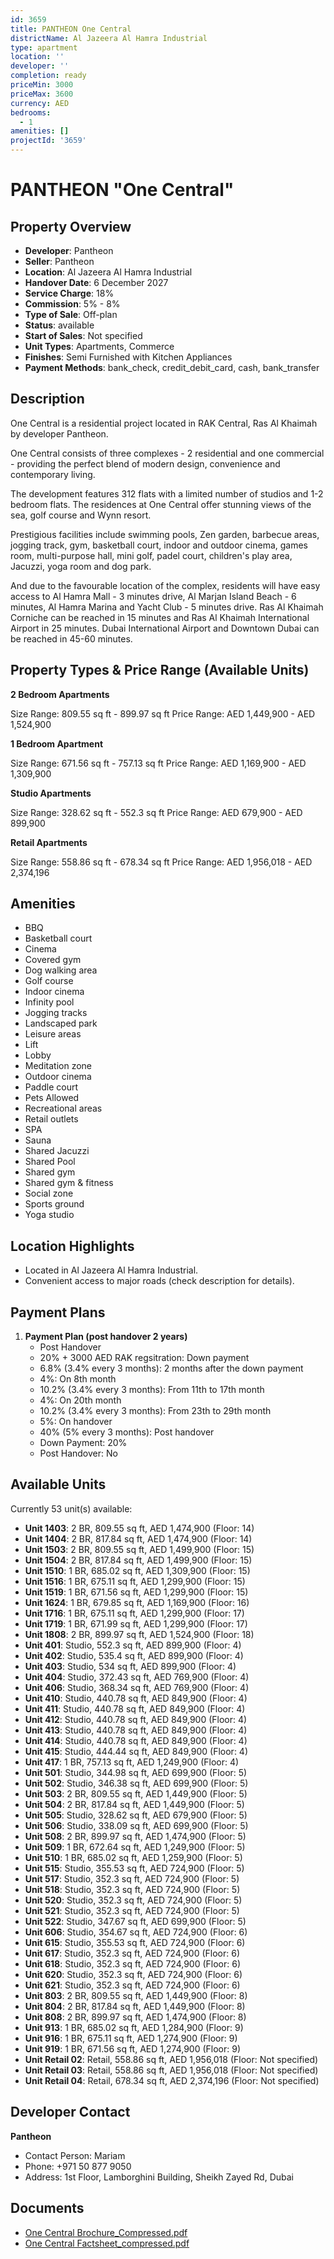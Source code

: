 ```yaml
---
id: 3659
title: PANTHEON One Central
districtName: Al Jazeera Al Hamra Industrial
type: apartment
location: ''
developer: ''
completion: ready
priceMin: 3000
priceMax: 3600
currency: AED
bedrooms:
  - 1
amenities: []
projectId: '3659'
---
```


# PANTHEON "One Central"

## Property Overview
- **Developer**: Pantheon
- **Seller**: Pantheon
- **Location**: Al Jazeera Al Hamra Industrial
- **Handover Date**: 6 December 2027
- **Service Charge**: 18%
- **Commission**: 5% - 8%
- **Type of Sale**: Off-plan
- **Status**: available
- **Start of Sales**: Not specified
- **Unit Types**: Apartments, Commerce
- **Finishes**: Semi Furnished with Kitchen Appliances
- **Payment Methods**: bank_check, credit_debit_card, cash, bank_transfer

## Description
One Central is a residential project located in RAK Central, Ras Al Khaimah by developer Pantheon. 

One Central consists of three complexes - 2 residential and one commercial - providing the perfect blend of modern design, convenience and contemporary living.

The development features 312 flats with a limited number of studios and 1-2 bedroom flats. The residences at One Central offer stunning views of the sea, golf course and Wynn resort.

Prestigious facilities include swimming pools, Zen garden, barbecue areas, jogging track, gym, basketball court, indoor and outdoor cinema, games room, multi-purpose hall, mini golf, padel court, children's play area, Jacuzzi, yoga room and dog park.

And due to the favourable location of the complex, residents will have easy access to Al Hamra Mall - 3 minutes drive, Al Marjan Island Beach - 6 minutes, Al Hamra Marina and Yacht Club - 5 minutes drive. Ras Al Khaimah Corniche can be reached in 15 minutes and Ras Al Khaimah International Airport in 25 minutes. Dubai International Airport and Downtown Dubai can be reached in 45-60 minutes.

## Property Types & Price Range (Available Units)
**2 Bedroom Apartments**

Size Range: 809.55 sq ft - 899.97 sq ft
Price Range: AED 1,449,900 - AED 1,524,900

**1 Bedroom Apartment**

Size Range: 671.56 sq ft - 757.13 sq ft
Price Range: AED 1,169,900 - AED 1,309,900

**Studio Apartments**

Size Range: 328.62 sq ft - 552.3 sq ft
Price Range: AED 679,900 - AED 899,900

**Retail Apartments**

Size Range: 558.86 sq ft - 678.34 sq ft
Price Range: AED 1,956,018 - AED 2,374,196

## Amenities
- BBQ
- Basketball court
- Cinema
- Covered gym
- Dog walking area
- Golf course
- Indoor cinema
- Infinity pool
- Jogging tracks
- Landscaped park
- Leisure areas
- Lift
- Lobby
- Meditation zone
- Outdoor cinema
- Paddle court
- Pets Allowed
- Recreational areas
- Retail outlets
- SPA
- Sauna
- Shared Jacuzzi
- Shared Pool
- Shared gym
- Shared gym & fitness
- Social zone
- Sports ground
- Yoga studio

## Location Highlights
- Located in Al Jazeera Al Hamra Industrial.
- Convenient access to major roads (check description for details).

## Payment Plans
1. **Payment Plan (post handover 2 years)**
   - Post Handover
   - 20% + 3000 AED RAK regsitration: Down payment
   - 6.8% (3.4% every 3 months): 2 months after the down payment
   - 4%: On 8th month
   - 10.2% (3.4% every 3 months): From 11th to 17th month
   - 4%: On 20th month
   - 10.2% (3.4% every 3 months): From 23th to 29th month
   - 5%: On handover
   - 40% (5% every 3 months): Post handover
   - Down Payment: 20%
   - Post Handover: No

## Available Units
Currently 53 unit(s) available:
- **Unit 1403**: 2 BR, 809.55 sq ft, AED 1,474,900 (Floor: 14)
- **Unit 1404**: 2 BR, 817.84 sq ft, AED 1,474,900 (Floor: 14)
- **Unit 1503**: 2 BR, 809.55 sq ft, AED 1,499,900 (Floor: 15)
- **Unit 1504**: 2 BR, 817.84 sq ft, AED 1,499,900 (Floor: 15)
- **Unit 1510**: 1 BR, 685.02 sq ft, AED 1,309,900 (Floor: 15)
- **Unit 1516**: 1 BR, 675.11 sq ft, AED 1,299,900 (Floor: 15)
- **Unit 1519**: 1 BR, 671.56 sq ft, AED 1,299,900 (Floor: 15)
- **Unit 1624**: 1 BR, 679.85 sq ft, AED 1,169,900 (Floor: 16)
- **Unit 1716**: 1 BR, 675.11 sq ft, AED 1,299,900 (Floor: 17)
- **Unit 1719**: 1 BR, 671.99 sq ft, AED 1,299,900 (Floor: 17)
- **Unit 1808**: 2 BR, 899.97 sq ft, AED 1,524,900 (Floor: 18)
- **Unit 401**: Studio, 552.3 sq ft, AED 899,900 (Floor: 4)
- **Unit 402**: Studio, 535.4 sq ft, AED 899,900 (Floor: 4)
- **Unit 403**: Studio, 534 sq ft, AED 899,900 (Floor: 4)
- **Unit 404**: Studio, 372.43 sq ft, AED 769,900 (Floor: 4)
- **Unit 406**: Studio, 368.34 sq ft, AED 769,900 (Floor: 4)
- **Unit 410**: Studio, 440.78 sq ft, AED 849,900 (Floor: 4)
- **Unit 411**: Studio, 440.78 sq ft, AED 849,900 (Floor: 4)
- **Unit 412**: Studio, 440.78 sq ft, AED 849,900 (Floor: 4)
- **Unit 413**: Studio, 440.78 sq ft, AED 849,900 (Floor: 4)
- **Unit 414**: Studio, 440.78 sq ft, AED 849,900 (Floor: 4)
- **Unit 415**: Studio, 444.44 sq ft, AED 849,900 (Floor: 4)
- **Unit 417**: 1 BR, 757.13 sq ft, AED 1,249,900 (Floor: 4)
- **Unit 501**: Studio, 344.98 sq ft, AED 699,900 (Floor: 5)
- **Unit 502**: Studio, 346.38 sq ft, AED 699,900 (Floor: 5)
- **Unit 503**: 2 BR, 809.55 sq ft, AED 1,449,900 (Floor: 5)
- **Unit 504**: 2 BR, 817.84 sq ft, AED 1,449,900 (Floor: 5)
- **Unit 505**: Studio, 328.62 sq ft, AED 679,900 (Floor: 5)
- **Unit 506**: Studio, 338.09 sq ft, AED 699,900 (Floor: 5)
- **Unit 508**: 2 BR, 899.97 sq ft, AED 1,474,900 (Floor: 5)
- **Unit 509**: 1 BR, 672.64 sq ft, AED 1,249,900 (Floor: 5)
- **Unit 510**: 1 BR, 685.02 sq ft, AED 1,259,900 (Floor: 5)
- **Unit 515**: Studio, 355.53 sq ft, AED 724,900 (Floor: 5)
- **Unit 517**: Studio, 352.3 sq ft, AED 724,900 (Floor: 5)
- **Unit 518**: Studio, 352.3 sq ft, AED 724,900 (Floor: 5)
- **Unit 520**: Studio, 352.3 sq ft, AED 724,900 (Floor: 5)
- **Unit 521**: Studio, 352.3 sq ft, AED 724,900 (Floor: 5)
- **Unit 522**: Studio, 347.67 sq ft, AED 699,900 (Floor: 5)
- **Unit 606**: Studio, 354.67 sq ft, AED 724,900 (Floor: 6)
- **Unit 615**: Studio, 355.53 sq ft, AED 724,900 (Floor: 6)
- **Unit 617**: Studio, 352.3 sq ft, AED 724,900 (Floor: 6)
- **Unit 618**: Studio, 352.3 sq ft, AED 724,900 (Floor: 6)
- **Unit 620**: Studio, 352.3 sq ft, AED 724,900 (Floor: 6)
- **Unit 621**: Studio, 352.3 sq ft, AED 724,900 (Floor: 6)
- **Unit 803**: 2 BR, 809.55 sq ft, AED 1,449,900 (Floor: 8)
- **Unit 804**: 2 BR, 817.84 sq ft, AED 1,449,900 (Floor: 8)
- **Unit 808**: 2 BR, 899.97 sq ft, AED 1,474,900 (Floor: 8)
- **Unit 913**: 1 BR, 685.02 sq ft, AED 1,284,900 (Floor: 9)
- **Unit 916**: 1 BR, 675.11 sq ft, AED 1,274,900 (Floor: 9)
- **Unit 919**: 1 BR, 671.56 sq ft, AED 1,274,900 (Floor: 9)
- **Unit Retail 02**: Retail, 558.86 sq ft, AED 1,956,018 (Floor: Not specified)
- **Unit Retail 03**: Retail, 558.86 sq ft, AED 1,956,018 (Floor: Not specified)
- **Unit Retail 04**: Retail, 678.34 sq ft, AED 2,374,196 (Floor: Not specified)

## Developer Contact
**Pantheon**
- Contact Person: Mariam
- Phone: +971 50 877 9050
- Address: 1st Floor, Lamborghini Building, Sheikh Zayed Rd, Dubai

## Documents
- [One Central Brochure_Compressed.pdf](https://cdn.geniemap.net/2024/11/22/ZRQCDORKyfz0YN9tTkvIBBZKqMfZl8vZ5UWWc730.pdf)
- [One Central Factsheet_compressed.pdf](https://cdn.geniemap.net/2024/11/22/iDaTo0GG887AwrjkCS3flEf7ofrhuAIr8zAPblwW.pdf)

